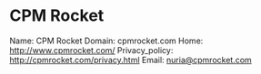 
# CPM Rocket

Name: CPM Rocket
Domain: cpmrocket.com
Home: http://www.cpmrocket.com/
Privacy_policy: http://cpmrocket.com/privacy.html
Email: nuria@cpmrocket.com
